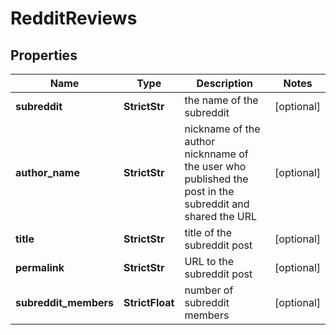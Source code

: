 # RedditReviews


## Properties

| Name | Type | Description | Notes |
|------------ | ------------- | ------------- | -------------|
**subreddit** | **StrictStr** | the name of the subreddit |[optional]|
**author_name** | **StrictStr** | nickname of the author<br>nicknname of the user who published the post in the subreddit and shared the URL |[optional]|
**title** | **StrictStr** | title of the subreddit post |[optional]|
**permalink** | **StrictStr** | URL to the subreddit post |[optional]|
**subreddit_members** | **StrictFloat** | number of subreddit members |[optional]|